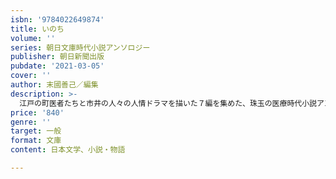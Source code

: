 ```yaml
---
isbn: '9784022649874'
title: いのち
volume: ''
series: 朝日文庫時代小説アンソロジー
publisher: 朝日新聞出版
pubdate: '2021-03-05'
cover: ''
author: 末國善己／編集
description: >-
  江戸の町医者たちと市井の人々の人情ドラマを描いた７編を集めた、珠玉の医療時代小説アンソロジー。母娘関係のこじれ、感染症への偏見など、コロナ禍の現代を予見するかのような秀作も収録。いつの時代も医は仁術であり世は情け。時代小説ファン必読の一冊。
price: '840'
genre: ''
target: 一般
format: 文庫
content: 日本文学、小説・物語

---
```

